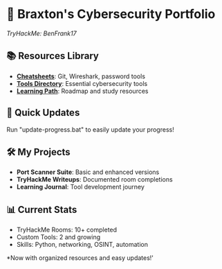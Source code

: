 # 🔐 Braxton's Cybersecurity Portfolio
*TryHackMe: BenFrank17*

## 📚 Resources Library
- **[Cheatsheets](resources/cheatsheets/)**: Git, Wireshark, password tools
- **[Tools Directory](resources/tools/)**: Essential cybersecurity tools  
- **[Learning Path](resources/learning/)**: Roadmap and study resources

## 🚀 Quick Updates
Run "update-progress.bat" to easily update your progress!

## 🛠️ My Projects
- **Port Scanner Suite**: Basic and enhanced versions
- **TryHackMe Writeups**: Documented room completions
- **Learning Journal**: Tool development journey

## 📊 Current Stats
- TryHackMe Rooms: 10+ completed
- Custom Tools: 2 and growing
- Skills: Python, networking, OSINT, automation

*Now with organized resources and easy updates!'

